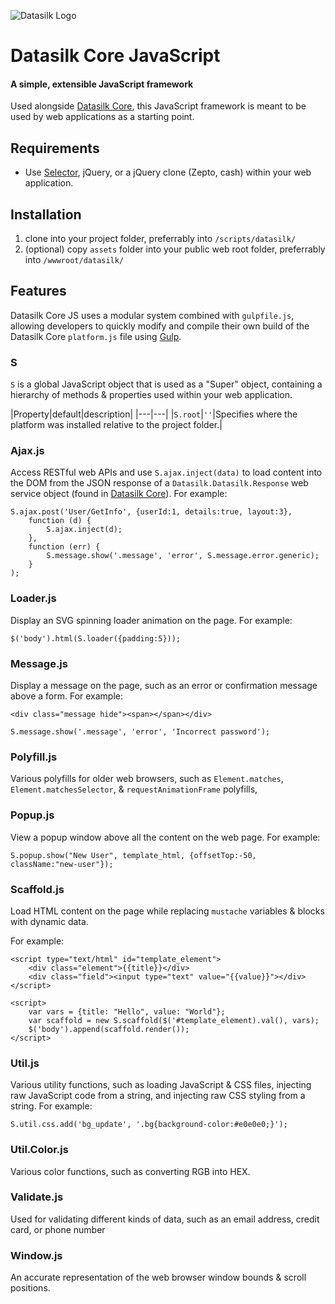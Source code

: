 ![Datasilk Logo](http://www.markentingh.com/projects/datasilk/logo.png)

# Datasilk Core JavaScript
#### A simple, extensible JavaScript framework
Used alongside [Datasilk Core](http://www.github.com/Datasilk/Core), this JavaScript framework is meant to be used by web applications as a starting point. 

## Requirements
 * Use [Selector](http://github.com/websilk/selector), jQuery, or a jQuery clone (Zepto, cash) within your web application.

## Installation
1. clone into your project folder, preferrably into `/scripts/datasilk/`
2. (optional) copy `assets` folder into your public web root folder, preferrably into `/wwwroot/datasilk/`

## Features
Datasilk Core JS uses a modular system combined with `gulpfile.js`, allowing developers to quickly modify and compile their own build of the Datasilk Core `platform.js` file using [Gulp](https://www.gulpjs.com').


### S
`S` is a global JavaScript object that is used as a "Super" object, containing a hierarchy of methods & properties used within your web application. 

|Property|default|description|
|---|---|
|`S.root`|`''`|Specifies where the platform was installed relative to the project folder.|

### Ajax.js
Access RESTful web APIs and use `S.ajax.inject(data)` to load content into the DOM from the JSON response of a `Datasilk.Datasilk.Response` web service object (found in [Datasilk Core](http://github.com/Datasilk/Core)). For example:

```
S.ajax.post('User/GetInfo', {userId:1, details:true, layout:3}, 
	function (d) {
		S.ajax.inject(d);
	}, 
	function (err) {
		S.message.show('.message', 'error', S.message.error.generic);
	}
);
```

### Loader.js
Display an SVG spinning loader animation on the page. For example:

```
$('body').html(S.loader({padding:5}));
```

### Message.js
Display a message on the page, such as an error or confirmation message above a form. For example:

```
<div class="message hide"><span></span></div>
```

```
S.message.show('.message', 'error', 'Incorrect password');
```

### Polyfill.js
Various polyfills for older web browsers, such as `Element.matches`, `Element.matchesSelector`, & `requestAnimationFrame` polyfills, 

### Popup.js
View a popup window above all the content on the web page. For example:

```
S.popup.show("New User", template_html, {offsetTop:-50, className:"new-user"});
```

### Scaffold.js
Load HTML content on the page while replacing `mustache` variables & blocks with dynamic data.

For example:

```
<script type="text/html" id="template_element">
    <div class="element">{{title}}</div>
    <div class="field"><input type="text" value="{{value}}"></div>
</script>

<script>
    var vars = {title: "Hello", value: "World"};
    var scaffold = new S.scaffold($('#template_element).val(), vars);
    $('body').append(scaffold.render());
</script>
```

### Util.js
Various utility functions, such as loading JavaScript & CSS files, injecting raw JavaScript code from a string, and injecting raw CSS styling from a string. For example:

```
S.util.css.add('bg_update', '.bg{background-color:#e0e0e0;}');
```

### Util.Color.js
Various color functions, such as converting RGB into HEX.

### Validate.js
Used for validating different kinds of data, such as an email address, credit card, or phone number

### Window.js
An accurate representation of the web browser window bounds & scroll positions.
